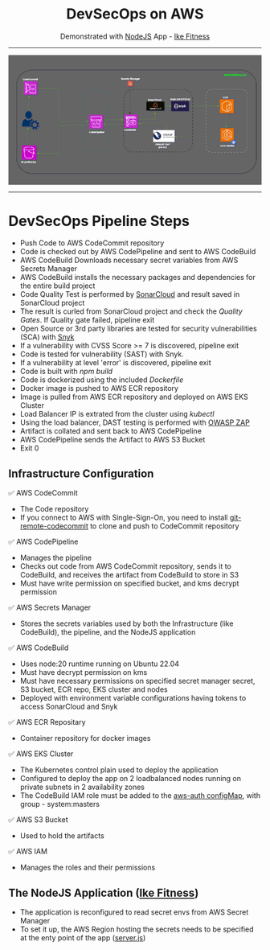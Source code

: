 <h1 align="center">DevSecOps on AWS</h1>

<p align="center">Demonstrated with <a href="https://nodejs.org">NodeJS</a> App - <a href="https://ike-fitness.onrender.com">Ike Fitness</a></p>

---

<div align="center" style="display: flex; flex-direction: column; justify-content: center; align-items: center;">
  <img src="ike-aws-architecture.gif" alt="Ike Fitness" width="800"/>
</div>

---

# DevSecOps Pipeline Steps

- Push Code to AWS CodeCommit repository
- Code is checked out by AWS CodePipeline and sent to AWS CodeBuild
- AWS CodeBuild Downloads necessary secret variables from AWS Secrets Manager
- AWS CodeBuild installs the necessary packages and dependencies for the entire build project
- Code Quality Test is performed by [SonarCloud](https://www.sonarsource.com/products/sonarcloud/) and result saved in SonarCloud project
- The result is curled from SonarCloud project and check the _Quality Gates_. If Quality gate failed, pipeline exit
- Open Source or 3rd party libraries are tested for security vulnerabilities (SCA) with [Snyk](https://snyk.io/)
- If a vulnerability with CVSS Score >= 7 is discovered, pipeline exit
- Code is tested for vulnerability (SAST) with Snyk.
- If a vulnerability at level 'error' is discovered, pipeline exit
- Code is built with _npm build_
- Code is dockerized using the included _Dockerfile_
- Docker image is pushed to AWS ECR repository
- Image is pulled from AWS ECR repository and deployed on AWS EKS Cluster
- Load Balancer IP is extrated from the cluster using _kubectl_
- Using the load balancer, DAST testing is performed with [OWASP ZAP](https://www.zaproxy.org/)
- Artifact is collated and sent back to AWS CodePipeline
- AWS CodePipeline sends the Artifact to AWS S3 Bucket
- Exit 0

## Infrastructure Configuration

✅ AWS CodeCommit

- The Code repository
- If you connect to AWS with Single-Sign-On, you need to install [git-remote-codecommit](https://docs.aws.amazon.com/codecommit/latest/userguide/setting-up-git-remote-codecommit.html) to clone and push to CodeCommit repository

✅ AWS CodePipeline

- Manages the pipeline
- Checks out code from AWS CodeCommit repository, sends it to CodeBuild, and receives the artifact from CodeBuild to store in S3
- Must have write permission on specified bucket, and kms decrypt permission

✅ AWS Secrets Manager

- Stores the secrets variables used by both the Infrastructure (like CodeBuild), the pipeline, and the NodeJS application

✅ AWS CodeBuild

- Uses node:20 runtime running on Ubuntu 22.04
- Must have decrypt permission on kms
- Must have necessary permissions on specified secret manager secret, S3 bucket, ECR repo, EKS cluster and nodes
- Deployed with environment variable configurations having tokens to access SonarCloud and Snyk

✅ AWS ECR Repositary

- Container repository for docker images

✅ AWS EKS Cluster

- The Kubernetes control plain used to deploy the application
- Configured to deploy the app on 2 loadbalanced nodes running on private subnets in 2 availability zones
- The CodeBuild IAM role must be added to the [aws-auth configMap](https://docs.aws.amazon.com/eks/latest/userguide/add-user-role.html), with group - system:masters

✅ AWS S3 Bucket

- Used to hold the artifacts

✅ AWS IAM

- Manages the roles and their permissions

## The NodeJS Application ([Ike Fitness](https://ike-fitness.onrender.com))

- The application is reconfigured to read secret envs from AWS Secret Manager
- To set it up, the AWS Region hosting the secrets needs to be specified at the enty point of the app ([server.js](ike-code/server.js))
